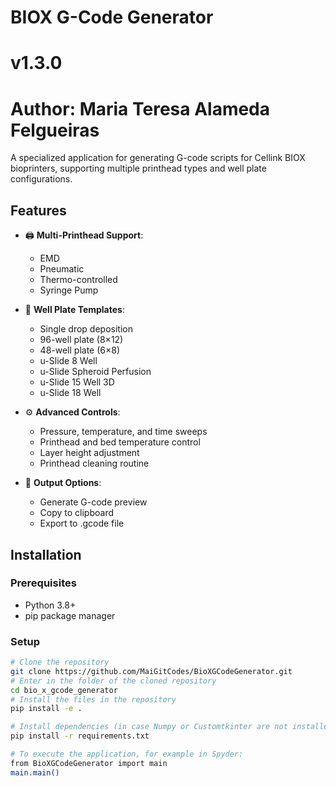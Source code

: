 # BIOX G-Code Generator
# v1.3.0
# Author: Maria Teresa Alameda Felgueiras
A specialized application for generating G-code scripts for Cellink BIOX bioprinters, supporting multiple printhead types and well plate configurations.

## Features

- 🖨️ **Multi-Printhead Support**:
  - EMD
  - Pneumatic
  - Thermo-controlled
  - Syringe Pump

- 🧪 **Well Plate Templates**:
  - Single drop deposition
  - 96-well plate (8×12)
  - 48-well plate (6×8)
  - u-Slide 8 Well
  - u-Slide Spheroid Perfusion
  - u-Slide 15 Well 3D
  - u-Slide 18 Well

- ⚙️ **Advanced Controls**:
  - Pressure, temperature, and time sweeps
  - Printhead and bed temperature control
  - Layer height adjustment
  - Printhead cleaning routine

- 📁 **Output Options**:
  - Generate G-code preview
  - Copy to clipboard
  - Export to .gcode file

## Installation

### Prerequisites
- Python 3.8+
- pip package manager

### Setup
```bash
# Clone the repository
git clone https://github.com/MaiGitCodes/BioXGCodeGenerator.git
# Enter in the folder of the cloned repository
cd bio_x_gcode_generator
# Install the files in the repository
pip install -e .

# Install dependencies (in case Numpy or Customtkinter are not installed)
pip install -r requirements.txt

# To execute the application, for example in Spyder:
from BioXGCodeGenerator import main
main.main()
